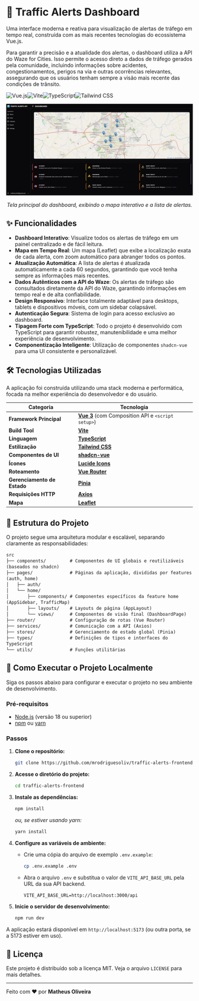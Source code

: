 # 🚦 Traffic Alerts Dashboard

Uma interface moderna e reativa para visualização de alertas de tráfego em tempo real, construída com as mais recentes tecnologias do ecossistema Vue.js.

Para garantir a precisão e a atualidade dos alertas, o dashboard utiliza a API do Waze for Cities. Isso permite o acesso direto a dados de tráfego gerados pela comunidade,
incluindo informações sobre acidentes, congestionamentos, perigos na via e outras ocorrências relevantes, assegurando que os usuários tenham sempre a visão mais recente das condições de trânsito.

![Vue.js](https://img.shields.io/badge/Vue.js-3-4FC08D?style=for-the-badge&logo=vue.js)![Vite](https://img.shields.io/badge/Vite-5-646CFF?style=for-the-badge&logo=vite)![TypeScript](https://img.shields.io/badge/TypeScript-5-3178C6?style=for-the-badge&logo=typescript)![Tailwind CSS](https://img.shields.io/badge/Tailwind_CSS-3-38B2AC?style=for-the-badge&logo=tailwind-css)

![Demonstração da Aplicação](.github/assets/traffic-alerts-frontend.png)
*<p align="center">Tela principal do dashboard, exibindo o mapa interativo e a lista de alertas.</p>*

## ✨ Funcionalidades

-   **Dashboard Interativo**: Visualize todos os alertas de tráfego em um painel centralizado e de fácil leitura.
-   **Mapa em Tempo Real**: Um mapa (Leaflet) que exibe a localização exata de cada alerta, com zoom automático para abranger todos os pontos.
-   **Atualização Automática**: A lista de alertas é atualizada automaticamente a cada 60 segundos, garantindo que você tenha sempre as informações mais recentes.
-   **Dados Autênticos com a API do Waze**: Os alertas de tráfego são consultados diretamente da API do Waze, garantindo informações em tempo real e de alta confiabilidade.
-   **Design Responsivo**: Interface totalmente adaptável para desktops, tablets e dispositivos móveis, com um sidebar colapsável.
-   **Autenticação Segura**: Sistema de login para acesso exclusivo ao dashboard.
-   **Tipagem Forte com TypeScript**: Todo o projeto é desenvolvido com TypeScript para garantir robustez, manutenibilidade e uma melhor experiência de desenvolvimento.
-   **Componentização Inteligente**: Utilização de componentes `shadcn-vue` para uma UI consistente e personalizável.

## 🛠️ Tecnologias Utilizadas

A aplicação foi construída utilizando uma stack moderna e performática, focada na melhor experiência do desenvolvedor e do usuário.

| Categoria                | Tecnologia                                                                                                                           |
| ------------------------ | ------------------------------------------------------------------------------------------------------------------------------------ |
| **Framework Principal**  | [**Vue 3**](https://vuejs.org/) (com Composition API e `<script setup>`)                                                              |
| **Build Tool**           | [**Vite**](https://vitejs.dev/)                                                                                                      |
| **Linguagem**            | [**TypeScript**](https://www.typescriptlang.org/)                                                                                    |
| **Estilização**          | [**Tailwind CSS**](https://tailwindcss.com/)                                                                                         |
| **Componentes de UI**    | [**shadcn-vue**](https://www.shadcn-vue.com/)                                                                                        |
| **Ícones**               | [**Lucide Icons**](https://lucide.dev/)                                                                                              |
| **Roteamento**           | [**Vue Router**](https://router.vuejs.org/)                                                                                          |
| **Gerenciamento de Estado** | [**Pinia**](https://pinia.vuejs.org/)                                                                                               |
| **Requisições HTTP**     | [**Axios**](https://axios-http.com/)                                                                                                 |
| **Mapa**                 | [**Leaflet**](https://leafletjs.com/)                                                                                                |

## 📂 Estrutura do Projeto

O projeto segue uma arquitetura modular e escalável, separando claramente as responsabilidades:

```
src
├── components/         # Componentes de UI globais e reutilizáveis (baseados no shadcn)
├── pages/              # Páginas da aplicação, divididas por features (auth, home)
│   ├── auth/
│   └── home/
│       ├── components/ # Componentes específicos da feature home (AppSidebar, TrafficMap)
│       ├── layouts/    # Layouts de página (AppLayout)
│       └── views/      # Componentes de visão final (DashboardPage)
├── router/             # Configuração de rotas (Vue Router)
├── services/           # Comunicação com a API (Axios)
├── stores/             # Gerenciamento de estado global (Pinia)
├── types/              # Definições de tipos e interfaces do TypeScript
└── utils/              # Funções utilitárias
```

## 🚀 Como Executar o Projeto Localmente

Siga os passos abaixo para configurar e executar o projeto no seu ambiente de desenvolvimento.

### Pré-requisitos

-   [Node.js](https://nodejs.org/en/) (versão 18 ou superior)
-   [npm](https://www.npmjs.com/) ou [yarn](https://classic.yarnpkg.com/)

### Passos

1.  **Clone o repositório:**
    ```bash
    git clone https://github.com/mrodriguesoliv/traffic-alerts-frontend.git
    ```

2.  **Acesse o diretório do projeto:**
    ```bash
    cd traffic-alerts-frontend
    ```

3.  **Instale as dependências:**
    ```bash
    npm install
    ```
    *ou, se estiver usando yarn:*
    ```bash
    yarn install
    ```

4.  **Configure as variáveis de ambiente:**
    -   Crie uma cópia do arquivo de exemplo `.env.example`:
        ```bash
        cp .env.example .env
        ```
    -   Abra o arquivo `.env` e substitua o valor de `VITE_API_BASE_URL` pela URL da sua API backend.
        ```env
        VITE_API_BASE_URL=http://localhost:3000/api
        ```

5.  **Inicie o servidor de desenvolvimento:**
    ```bash
    npm run dev
    ```

A aplicação estará disponível em `http://localhost:5173` (ou outra porta, se a 5173 estiver em uso).

## 📄 Licença

Este projeto é distribuído sob a licença MIT. Veja o arquivo `LICENSE` para mais detalhes.

---

Feito com ❤️ por **Matheus Oliveira**

